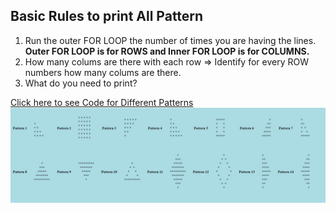 <h2> Basic Rules to print All Pattern </h2>

<ol>
<li> Run the outer FOR LOOP the number of times you are having the lines. <b>Outer FOR LOOP is for ROWS and Inner FOR LOOP is for COLUMNS.</b> </li>
<li> How many colums are there with each row => Identify for every ROW numbers how many colums are there. </li>
<li> What do you need to print? </li>
</ol>

<a href="pattern/all_patterns.php"> Click here to see Code for Different Patterns </a>
<img src="pattern/1.png" alt=pattern />
